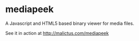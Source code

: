 # mediapeek
A Javascript and HTML5 based binary viewer for media files.

See it in action at http://malictus.com/mediapeek

